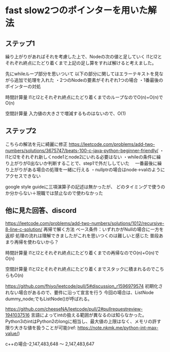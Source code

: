 # fast slow2つのポインターを用いた解法
## ステップ1
繰り上がりがあればそれを考慮した上で、Nodeの次の値と足していく
l1とl2とそれぞれ終点にたどり着くまで上記の足し算をすれば解けると考えました。

先にwhileループ部分を思いついて
以下の部分に関してはエラーテキストを見ながら追加で処理を入れた
・2つのNodeの要素がそれぞれ1つの場合
・1番最後のポインターの対処

時間計算量
l1とl2とそれぞれ終点にたどり着くまでのループなのでO(n)+O(n)でO(n)

空間計算量
入力値の大きさで増減するものはないので、O(1)

## ステップ2
こちらの解法を元に綺麗に修正
https://leetcode.com/problems/add-two-numbers/solutions/3675747/beats-100-c-java-python-beginner-friendly/
・l1とl2をそれぞれ新しくnode1とnode2にいれる必要はない
・whileの条件に繰り上がりが0出ないか判断することで、step1で外だししていた
　一番最後に繰り上がりがある場合の処理を一緒に行える
・nullptrの場合はnode->valのようにアクセスできない

google style guideに三項演算子の記述は無かったが、
どのタイミングで使うのか分からない＋現職では禁止なので使わなかった

## 他に見た回答、discord
https://leetcode.com/problems/add-two-numbers/solutions/1012/recursive-8-line-c-solution/
再帰で解く方法
ベース条件：いずれかがNullの場合に一方を返却
処理の流れは理解できましたがこれを思いつくのは難しいと感じた
普段あまり再帰を使わないから？

時間計算量
l1とl2とそれぞれ終点にたどり着くまでの再帰なのでO(n)+O(n)でO(n)

空間計算量
l1とl2とそれぞれ終点にたどり着くまでスタックに積まれるのでこちらもO(n)

https://github.com/fhiyo/leetcode/pull/5#discussion_r1596979574
初期化されない場合があるので、要件に沿って宣言を行う
今回の場合は、ListNode dummy_node;でもListNode()が呼ばれる。

https://github.com/cheeseNA/leetcode/pull/2#pullrequestreview-1941037516
言語によってintの扱える範囲が異なるのは知らなかった。
Python3のintはPython2のlongに相当し、最大値の上限はなく、メモリの許す限り大きな値を扱うことが可能(ref: https://note.nkmk.me/python-int-max-value/)

c++の場合-2,147,483,648 ～ 2,147,483,647